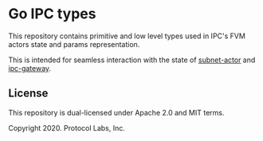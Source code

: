 # Go IPC types

This repository contains primitive and low level types used in IPC's FVM
actors state and params representation.

This is intended for seamless interaction with the state of
[subnet-actor](https://github.com/consensus-shipyard/ipc-subnet-actor)
and [ipc-gateway](https://github.com/consensus-shipyard/ipc-gateway).

## License
This repository is dual-licensed under Apache 2.0 and MIT terms.

Copyright 2020. Protocol Labs, Inc.
